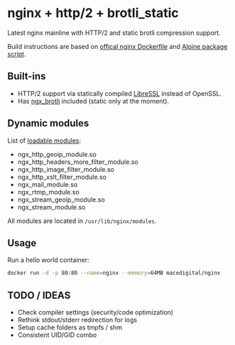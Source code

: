 # nginx + http/2 + brotli_static

Latest nginx mainline with HTTP/2 and static brotli compression support.

Build instructions are based on [offical nginx Dockerfile](https://github.com/nginxinc/docker-nginx/blob/e117bd83e9befe5582bc1da8f72248398fffa16c/mainline/alpine/Dockerfile) and [Alpine package script](http://git.alpinelinux.org/cgit/aports/tree/main/nginx/APKBUILD). 

## Built-ins

- HTTP/2 support via statically compiled [LibreSSL](http://libressl.org/) instead of OpenSSL.
- Has [ngx_brotli](https://github.com/google/ngx_brotli) included (static only at the moment).

## Dynamic modules

List of [loadable modules](http://nginx.org/en/docs/ngx_core_module.html#load_module):

- ngx_http_geoip_module.so
- ngx_http_headers_more_filter_module.so
- ngx_http_image_filter_module.so
- ngx_http_xslt_filter_module.so
- ngx_mail_module.so
- ngx_rtmp_module.so
- ngx_stream_geoip_module.so
- ngx_stream_module.so

All modules are located in `/usr/lib/nginx/modules`.

## Usage

Run a hello world container:

````bash
docker run -d -p 80:80 --name=nginx --memory=64MB macedigital/nginx
````

## TODO / IDEAS
- Check compiler settings (security/code optimization)
- Rethink stdout/stderr redirection for logs
- Setup cache folders as tmpfs / shm
- Consistent UID/GID combo
